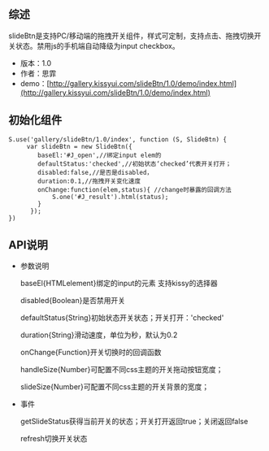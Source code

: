 ## 综述

slideBtn是支持PC/移动端的拖拽开关组件，样式可定制，支持点击、拖拽切换开关状态。禁用js的手机端自动降级为input checkbox。

* 版本：1.0
* 作者：思霏
* demo：[http://gallery.kissyui.com/slideBtn/1.0/demo/index.html](http://gallery.kissyui.com/slideBtn/1.0/demo/index.html)

## 初始化组件

    S.use('gallery/slideBtn/1.0/index', function (S, SlideBtn) {
         var slideBtn = new SlideBtn({
            baseEl:'#J_open',//绑定input elem的
            defaultStatus:'checked',//初始状态‘checked’代表开关打开；
            disabled:false,//是否是disabled，
            duration:0.1,//拖拽开关变化速度
            onChange:function(elem,status){ //change时暴露的回调方法
                S.one('#J_result').html(status);
            }
          });
    })

## API说明
* 参数说明

    baseEl{HTMLelement}绑定的input的元素 支持kissy的选择器

    disabled{Boolean}是否禁用开关

    defaultStatus{String}初始状态开关状态；开关打开：'checked'

    duration{String}滑动速度，单位为秒，默认为0.2

    onChange{Function}开关切换时的回调函数

    handleSize{Number}可配置不同css主题的开关拖动按钮宽度；

    slideSize{Number}可配置不同css主题的开关背景的宽度；

* 事件

    getSlideStatus获得当前开关的状态；开关打开返回true；关闭返回false

    refresh切换开关状态
    





    